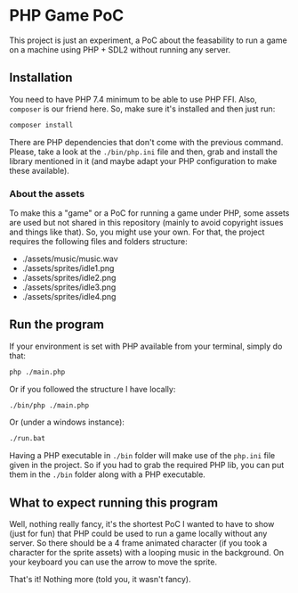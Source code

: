 # PHP Game PoC

This project is just an experiment, a PoC about the feasability to run a game on a machine using PHP + SDL2 without running any server.

## Installation

You need to have PHP 7.4 minimum to be able to use PHP FFI.
Also, `composer` is our friend here. So, make sure it's installed and then just run:

```sh
composer install
```

There are PHP dependencies that don't come with the previous command. Please, take a look at the `./bin/php.ini` file and then, grab and install the library mentioned in it (and maybe adapt your PHP configuration to make these available).

### About the assets

To make this a "game" or a PoC for running a game under PHP, some assets are used but not shared in this repository (mainly to avoid copyright issues and things like that).
So, you might use your own. For that, the project requires the following files and folders structure:

- ./assets/music/music.wav
- ./assets/sprites/idle1.png
- ./assets/sprites/idle2.png
- ./assets/sprites/idle3.png
- ./assets/sprites/idle4.png

## Run the program

If your environment is set with PHP available from your terminal, simply do that:

```bash
php ./main.php
```

Or if you followed the structure I have locally:

```bash
./bin/php ./main.php
```

Or (under a windows instance):

```bash
./run.bat
```

Having a PHP executable in `./bin` folder will make use of the `php.ini` file given in the project. So if you had to grab the required PHP lib, you can put them in the `./bin` folder along with a PHP executable.

## What to expect running this program

Well, nothing really fancy, it's the shortest PoC I wanted to have to show (just for fun) that PHP could be used to run a game locally without any server.
So there should be a 4 frame animated character (if you took a character for the sprite assets) with a looping music in the background. On your keyboard you can use the arrow to move the sprite.

That's it! Nothing more (told you, it wasn't fancy).
